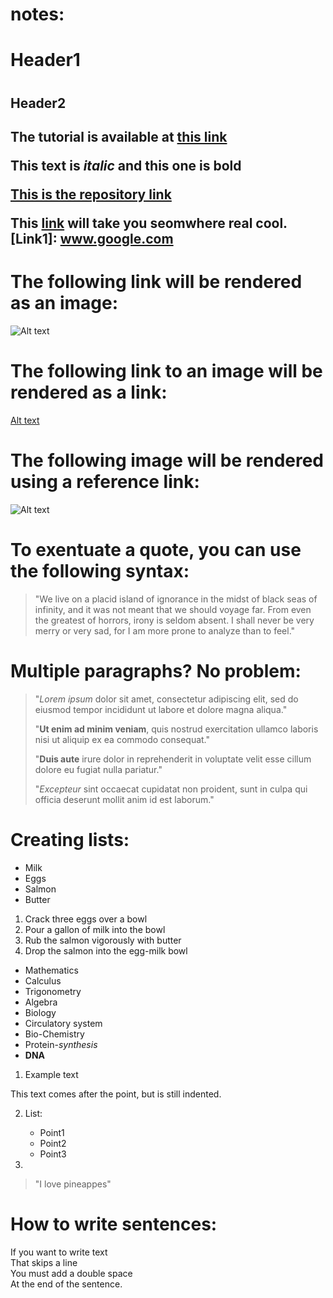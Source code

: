 # notes:
<h1>Header1<h1>
<h2>Header2<h2>

The tutorial is available at [this link][Tutorial]

This text is _italic_ and **this one** is bold

[This is the repository link](www.github/EricPaesBarreto/data-notations)

This [link](Link1) will take you seomwhere real cool.
[Link1]: www.google.com

# The following link will be rendered as an image:

![Alt text](https://upload.wikimedia.org/wikipedia/commons/thumb/b/b6/Image_created_with_a_mobile_phone.png/220px-Image_created_with_a_mobile_phone.png)

# The following link to an image will be rendered as a link:

[Alt text](https://upload.wikimedia.org/wikipedia/commons/thumb/b/b6/Image_created_with_a_mobile_phone.png/220px-Image_created_with_a_mobile_phone.png)

# The following image will be rendered using a reference link:

![Alt text][Link2]

[Link2]: https://upload.wikimedia.org/wikipedia/commons/thumb/b/b6/Image_created_with_a_mobile_phone.png/220px-Image_created_with_a_mobile_phone.png

# To exentuate a quote, you can use the following syntax:

>"We live on a placid island of ignorance in the midst of black seas of infinity, and it was not meant that we should voyage far. From even the greatest of horrors, irony is seldom absent. I shall never be very merry or very sad, for I am more prone to analyze than to feel."

# Multiple paragraphs? No problem:

>"_Lorem ipsum_ dolor sit amet, consectetur adipiscing elit, sed do eiusmod tempor incididunt ut labore et dolore magna aliqua."
>
 >"**__Ut enim ad minim veniam__**, quis nostrud exercitation ullamco laboris nisi ut aliquip ex ea commodo consequat." 
 >
 >"**Duis aute** irure dolor in reprehenderit in voluptate velit esse cillum dolore eu fugiat nulla pariatur." 
 >
 >"_Excepteur_ sint occaecat cupidatat non proident, sunt in culpa qui officia deserunt mollit anim id est laborum."

 # Creating lists:

* Milk
* Eggs
* Salmon
* Butter

1. Crack three eggs over a bowl
2. Pour a gallon of milk into the bowl
3. Rub the salmon vigorously with butter
4. Drop the salmon into the egg-milk bowl

* Mathematics
 * Calculus
 * Trigonometry
 * Algebra
* Biology
 * Circulatory system
 * Bio-Chemistry
  * Protein-_synthesis_
  * **DNA**

1. Example text

 This text comes after the point, but is still indented.

 2. List:

    * Point1
    * Point2
    * Point3

3. 

 >"I love pineappes"


# How to write sentences:

If you want to write text  
That skips a line  
You must add a double space  
At the end of the sentence.

[Tutorial]: https://www.markdowntutorial.com/lesson/1/